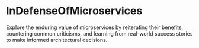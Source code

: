 # InDefenseOfMicroservices
Explore the enduring value of microservices by reiterating their benefits, countering common criticisms, and learning from real-world success stories to make informed architectural decisions.
